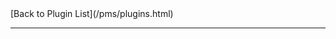 <!-- This is used at the top of every plugin plage -->
<div>
  [Back to Plugin List](/pms/plugins.html)
</div>
<hr/>
